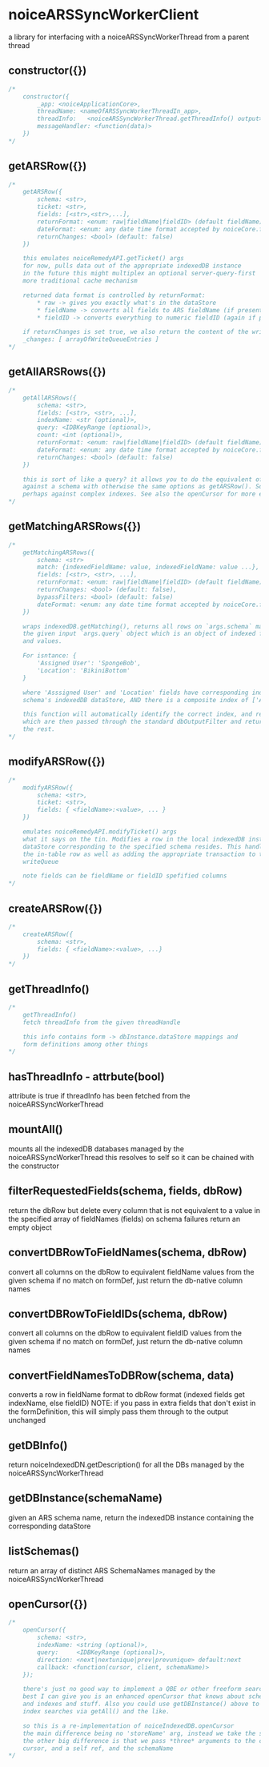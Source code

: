 # noiceARSSyncWorkerClient
a library for interfacing with a noiceARSSyncWorkerThread from a parent thread


## constructor({})
```javascript
/*
    constructor({
        _app: <noiceApplicationCore>,
        threadName: <nameOfARSSyncWorkerThreadIn_app>,
        threadInfo:   <noiceARSSyncWorkerThread.getThreadInfo() output>
        messageHandler: <function(data)>
    })
*/
```



## getARSRow({})
```javascript
/*
    getARSRow({
        schema: <str>,
        ticket: <str>,
        fields: [<str>,<str>,...],
        returnFormat: <enum: raw|fieldName|fieldID> (default fieldName),
        dateFormat: <enum: any date time format accepted by noiceCore.fromEpoch> default: datetime-local
        returnChanges: <bool> (default: false)
    })

    this emulates noiceRemedyAPI.getTicket() args
    for now, pulls data out of the appropriate indexedDB instance
    in the future this might multiplex an optional server-query-first
    more traditional cache mechanism

    returned data format is controlled by returnFormat:
        * raw -> gives you exactly what's in the dataStore
        * fieldName -> converts all fields to ARS fieldName (if present in config, else raw row column name)
        * fieldID -> converts everything to numeric fieldID (again if present in config, else raw)

    if returnChanges is set true, we also return the content of the writeQueue for this schema and record:
    _changes: [ arrayOfWriteQueueEntries ]
*/
```




## getAllARSRows({})
```javascript
/*
    getAllARSRows({
        schema: <str>,
        fields: [<str>, <str>, ...],
        indexName: <str (optional)>,
        query: <IDBKeyRange (optional)>,
        count: <int (optional)>,
        returnFormat: <enum: raw|fieldName|fieldID> (default fieldName),
        dateFormat: <enum: any date time format accepted by noiceCore.fromEpoch> default: datetime-local
        returnChanges: <bool> (default: false)
    })

    this is sort of like a query? it allows you to do the equivalent of noiceIndexedDB.getAll() but
    against a schema with otherwise the same options as getARSRow(). So like ... real simple queries
    perhaps against complex indexes. See also the openCursor for more extensible options
*/
```




## getMatchingARSRows({})
```javascript
/*
    getMatchingARSRows({
        schema: <str>
        match: {indexedFieldName: value, indexedFieldName: value ...},
        fields: [<str>, <str>, ...],
        returnFormat: <enum: raw|fieldName|fieldID> (default fieldName),
        returnChanges: <bool> (default: false),
        bypassFilters: <bool> (default: false)
        dateFormat: <enum: any date time format accepted by noiceCore.fromEpoch> default: datetime-local
    })

    wraps indexedDB.getMatching(), returns all rows on `args.schema` matching
    the given input `args.query` object which is an object of indexed fields
    and values.

    For isntance: {
        'Assigned User': 'SpongeBob',
        'Location': 'BikiniBottom'
    }

    where 'Asssigned User' and 'Location' fields have corresponding indexNames in the
    schema's indexedDB dataStore, AND there is a composite index of ['Assigned User', 'Location']

    this function will automatically identify the correct index, and retrieve all matching rows
    which are then passed through the standard dbOutputFilter and returnChanges and filters and
    the rest.
*/
```



## modifyARSRow({})
```javascript
/*
    modifyARSRow({
        schema: <str>,
        ticket: <str>,
        fields: { <fieldName>:<value>, ... }
    })

    emulates noiceRemedyAPI.modifyTicket() args
    what it says on the tin. Modifies a row in the local indexedDB instance where the
    dataStore corresponding to the specified schema resides. This handles updating both
    the in-table row as well as adding the appropriate transaction to the arsSyncWorker's
    writeQueue

    note fields can be fieldName or fieldID spefified columns
*/
```




## createARSRow({})
```javascript
/*
    createARSRow({
        schema: <str>,
        fields: { <fieldName>:<value>, ...}
    })
*/
```




## getThreadInfo()
```javascript
/*
    getThreadInfo()
    fetch threadInfo from the given threadHandle

    this info contains form -> dbInstance.dataStore mappings and
    form definitions among other things
*/
```




## hasThreadInfo - attrbute(bool)
attribute is true if threadInfo has been fetched from the noiceARSSyncWorkerThread



## mountAll()
mounts all the indexedDB databases managed by the noiceARSSyncWorkerThread
this resolves to self so it can be chained with the constructor




## filterRequestedFields(schema, fields, dbRow)
return the dbRow but delete every column that is not equivalent to a value in the specified array of fieldNames (fields) on schema failures return an empty object




## convertDBRowToFieldNames(schema, dbRow)
convert all columns on the dbRow to equivalent fieldName values from the given schema if no match on formDef, just return the db-native column names




## convertDBRowToFieldIDs(schema, dbRow)
convert all columns on the dbRow to equivalent fieldID values from the given schema if no match on formDef, just return the db-native column names




## convertFieldNamesToDBRow(schema, data)
converts a row in fieldName format to dbRow format (indexed fields get indexName, else fieldID)
NOTE: if you pass in extra fields that don't exist in the formDefinition, this will simply pass them through to the output unchanged




## getDBInfo()
return noiceIndexedDN.getDescription() for all the DBs managed by the noiceARSSyncWorkerThread




## getDBInstance(schemaName)
given an ARS schema name, return the indexedDB instance containing the corresponding dataStore




## listSchemas()
return an array of distinct ARS SchemaNames managed by the noiceARSSyncWorkerThread




## openCursor({})
```javascript
/*
    openCursor({
        schema: <str>,
        indexName: <string (optional)>,
        query:     <IDBKeyRange (optional)>,
        direction: <next|nextunique|prev|prevunique> default:next
        callback: <function(cursor, client, schemaName)>
    });

    there's just no good way to implement a QBE or other freeform search with this
    best I can give you is an enhanced openCursor that knows about schemas and fields
    and indexes and stuff. Also you could use getDBInstance() above to do specific
    index searches via getAll() and the like.

    so this is a re-implementation of noiceIndexedDB.openCursor
    the main difference being no 'storeName' arg, instead we take the schemaName,
    the other big difference is that we pass *three* arguments to the callback,
    cursor, and a self ref, and the schemaName
*/
```
